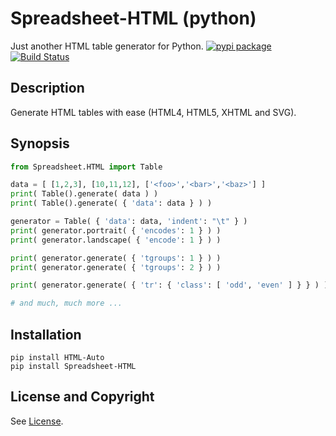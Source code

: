 Spreadsheet-HTML (python)
=====================
Just another HTML table generator for Python.  [![pypi package](https://badge.fury.io/py/Spreadsheet-HTML.svg)](https://pypi.python.org/pypi/Spreadsheet-HTML) [![Build Status](https://api.travis-ci.org/jeffa/Spreadsheet-HTML-python.svg?branch=master)](https://travis-ci.org/jeffa/Spreadsheet-HTML-python)

Description
-----------
Generate HTML tables with ease (HTML4, HTML5, XHTML and SVG).

Synopsis
--------
```python
from Spreadsheet.HTML import Table

data = [ [1,2,3], [10,11,12], ['<foo>','<bar>','<baz>'] ]
print( Table().generate( data ) )
print( Table().generate( { 'data': data } ) )

generator = Table( { 'data': data, 'indent': "\t" } )
print( generator.portrait( { 'encodes': 1 } ) )
print( generator.landscape( { 'encode': 1 } ) )

print( generator.generate( { 'tgroups': 1 } ) )
print( generator.generate( { 'tgroups': 2 } ) )

print( generator.generate( { 'tr': { 'class': [ 'odd', 'even' ] } } ) )

# and much, much more ...
```

Installation
------------
```
pip install HTML-Auto
pip install Spreadsheet-HTML
```

License and Copyright
---------------------
See [License](License.md).
